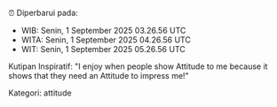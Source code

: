 ⏰ Diperbarui pada:
- WIB: Senin, 1 September 2025 03.26.56 UTC
- WITA: Senin, 1 September 2025 04.26.56 UTC
- WIT: Senin, 1 September 2025 05.26.56 UTC

Kutipan Inspiratif:
"I enjoy when people show Attitude to me because it shows that they need an Attitude to impress me!"


Kategori: attitude


